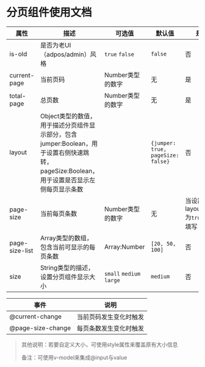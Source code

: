 # 分页组件使用文档

| 属性             | 描述                                       | 可选值                      | 默认值                               | 是否必填                             |
| -------------- | ---------------------------------------- | ------------------------ | --------------------------------- | -------------------------------- |
| is-old         | 是否为老UI（adpos/admin）风格                    | `true` `false`           | `false`                           | 否                                |
| current-page   | 当前页码                                     | Number类型的数字              | 无                                 | 是                                |
| total-page     | 总页数                                      | Number类型的数字              | 无                                 | 是                                |
| layout         | Object类型的数值，用于描述分页组件显示部分，包含jumper:Boolean，用于设置右侧快速跳转，pageSize:Boolean，用于设置是否显示左侧每页显示条数 |                          | `{jumper: true, pageSize: false}` | 否                                |
| page-size      | 当前每页条数                                   | Number类型的数字              | 无                                 | 当设置了layout.pageSize为`true`时，必须填写 |
| page-size-list | Array类型的数组，包含当前可显示的每页条数                  | Array:Number             | `[20, 50, 100]`                   | 否                                |
| size           | String类型的描述，设置分页组件显示大小                   | `small` `medium` `large` | `medium`                          | 否                                |

| 事件                | 说明          |
| ----------------- | ----------- |
| @current-change   | 当前页码发生变化时触发 |
| @page-size-change | 每页条数发生变化时触发 |

> 其他说明：若要自定义大小，可使用style属性来覆盖原有大小信息
>
> 备注：可使用v-model来集成@input与value